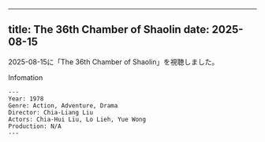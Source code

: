 
---
title: The 36th Chamber of Shaolin
date: 2025-08-15
---

2025-08-15に「The 36th Chamber of Shaolin」を視聴しました。

Infomation
```
---
Year: 1978
Genre: Action, Adventure, Drama
Director: Chia-Liang Liu
Actors: Chia-Hui Liu, Lo Lieh, Yue Wong
Production: N/A
---
```


